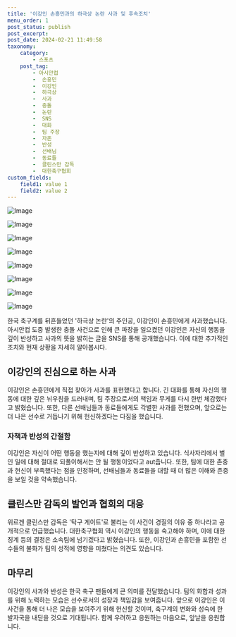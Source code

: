 ```yaml
---
title: '이강인 손흥민과의 하극상 논란 사과 및 후속조치'
menu_order: 1
post_status: publish
post_excerpt: 
post_date: 2024-02-21 11:49:58
taxonomy:
    category:
        - 스포츠
    post_tag:
        - 아시안컵
        -  손흥민
        -  이강인
        -  하극상
        -  사과
        -  충돌
        -  논란
        -  SNS
        -  대화
        -  팀 주장
        -  자존
        -  반성
        -  선배님
        -  동료들
        -  클린스만 감독
        -  대한축구협회
custom_fields:
    field1: value 1
    field2: value 2
---
```


![Image](https://imgnews.pstatic.net/image/477/2024/02/21/0000474764_001_20240221074102093.jpg?type=w647)

![Image](https://imgnews.pstatic.net/image/477/2024/02/21/0000474764_002_20240221074102137.jpg?type=w647)

![Image](https://imgnews.pstatic.net/image/477/2024/02/21/0000474764_003_20240221074102188.jpg?type=w647)

![Image](https://imgnews.pstatic.net/image/477/2024/02/21/0000474764_004_20240221074102228.jpg?type=w647)

![Image](https://imgnews.pstatic.net/image/477/2024/02/21/0000474764_005_20240221074102270.jpg?type=w647)

![Image](https://imgnews.pstatic.net/image/477/2024/02/21/0000474764_006_20240221074102313.jpg?type=w647)

![Image](https://imgnews.pstatic.net/image/477/2024/02/21/0000474764_007_20240221074102356.jpg?type=w647)

![Image](https://imgnews.pstatic.net/image/477/2024/02/21/0000474764_008_20240221074102396.png?type=w647)

한국 축구계를 뒤흔들었던 '하극상 논란'의 주인공, 이강인이 손흥민에게 사과했습니다. 아시안컵 도중 발생한 충돌 사건으로 인해 큰 파장을 일으켰던 이강인은 자신의 행동을 깊이 반성하고 사과의 뜻을 밝히는 글을 SNS를 통해 공개했습니다. 이에 대한 추가적인 조치와 현재 상황을 자세히 알아봅시다.
## 이강인의 진심으로 하는 사과
이강인은 손흥민에게 직접 찾아가 사과를 표현했다고 합니다. 긴 대화를 통해 자신의 행동에 대한 깊은 뉘우침을 드러내며, 팀 주장으로서의 책임과 무게를 다시 한번 체감했다고 밝혔습니다. 또한, 다른 선배님들과 동료들에게도 각별한 사과를 전했으며, 앞으로는 더 나은 선수로 거듭나기 위해 헌신하겠다는 다짐을 했습니다.
### 자책과 반성의 간절함
이강인은 자신이 어떤 행동을 했는지에 대해 깊이 반성하고 있습니다. 식사자리에서 벌인 일에 대해 절대로 되풀이해서는 안 될 행동이었다고 aut줍니다. 또한, 팀에 대한 존중과 헌신이 부족했다는 점을 인정하며, 선배님들과 동료들을 대할 때 더 많은 이해와 존중을 보일 것을 약속했습니다.
## 클린스만 감독의 발언과 협회의 대응
위르겐 클린스만 감독은 '탁구 게이트'로 불리는 이 사건이 경질의 이유 중 하나라고 공개적으로 언급했습니다. 대한축구협회 역시 이강인의 행동을 숙고해야 하며, 이에 대한 징계 등의 결정은 소속팀에 넘기겠다고 밝혔습니다. 또한, 이강인과 손흥민을 포함한 선수들의 불화가 팀의 성적에 영향을 미쳤다는 의견도 있습니다.
## 마무리
이강인의 사과와 반성은 한국 축구 팬들에게 큰 의미를 전달했습니다. 팀의 화합과 성과를 위해 노력하는 모습은 선수로서의 성장과 책임감을 보여줍니다. 앞으로 이강인은 이 사건을 통해 더 나은 모습을 보여주기 위해 헌신할 것이며, 축구계의 변화와 성숙에 한 발자국을 내딛을 것으로 기대됩니다. 함께 우려하고 응원하는 마음으로, 앞날을 응원합니다.
